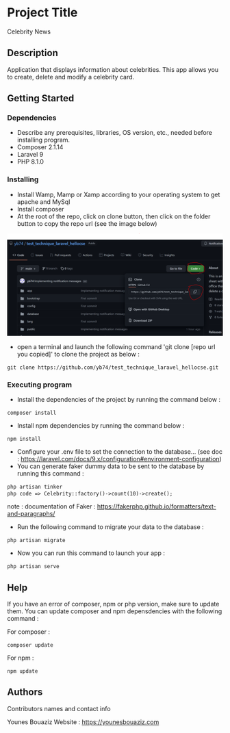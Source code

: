 # Project Title

Celebrity News

## Description

Application that displays information about celebrities.
This app allows you to create, delete and modify a celebrity card.

## Getting Started

### Dependencies

* Describe any prerequisites, libraries, OS version, etc., needed before installing program.
* Composer 2.1.14
* Laravel 9
* PHP 8.1.0

### Installing

* Install Wamp, Mamp or Xamp according to your operating system to get apache and MySql
* Install composer
* At the root of the repo, click on clone button, then click on the folder button to copy the repo url (see the image below)

![img_1.png](img_1.png)

* open a terminal and launch the following command 'git clone [repo url you copied]' to clone the project as below :

```
git clone https://github.com/yb74/test_technique_laravel_hellocse.git
```

### Executing program

* Install the dependencies of the project by running the command below :

```
composer install
```

* Install npm dependencies by running the command below :

```
npm install
```

* Configure your .env file to set the connection to the database... (see doc : https://laravel.com/docs/9.x/configuration#environment-configuration)
* You can generate faker dummy data to be sent to the database by running this command :

```
php artisan tinker
php code => Celebrity::factory()->count(10)->create();
```

note : documentation of Faker : https://fakerphp.github.io/formatters/text-and-paragraphs/

* Run the following command to migrate your data to the database :

```
php artisan migrate
```

* Now you can run this command to launch your app :

```
php artisan serve
```

## Help

If you have an error of composer, npm or php version, make sure to update them.
You can update composer and npm depensdencies with the following command :

For composer :
```
composer update
```

For npm :
```
npm update
```

## Authors

Contributors names and contact info

Younes Bouaziz
Website : https://younesbouaziz.com

<!-- ## Version History

* 0.2
    * Various bug fixes and optimizations
    * See [commit change]() or See [release history]()
* 0.1
    * Initial Release

## License

This project is licensed under the [NAME HERE] License - see the LICENSE.md file for details -->

<!-- ## Acknowledgments

Inspiration, code snippets, etc.
* [awesome-readme](https://github.com/matiassingers/awesome-readme)
* [PurpleBooth](https://gist.github.com/PurpleBooth/109311bb0361f32d87a2)
* [dbader](https://github.com/dbader/readme-template)
* [zenorocha](https://gist.github.com/zenorocha/4526327)
* [fvcproductions](https://gist.github.com/fvcproductions/1bfc2d4aecb01a834b46) -->